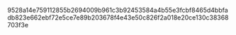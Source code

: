 9528a14e759112855b2694009b961c3b92453584a4b55e3fcbf8465d4bbfadb823e662ebf72e5ce7e89b203678f4e43e50c826f2a018e20ce130c38368703f3e
